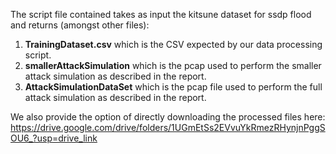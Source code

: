 The script file contained takes as input the kitsune dataset for ssdp flood and returns (amongst other files):
1. **TrainingDataset.csv** which is the CSV expected by our data processing script.
2. **smallerAttackSimulation** which is the pcap used to perform the smaller attack simulation as described in the report.
3. **AttackSimulationDataSet** which is the pcap file used to perform the full attack simulation as described in the report.

We also provide the option of directly downloading the processed files here:
https://drive.google.com/drive/folders/1UGmEtSs2EVvuYkRmezRHynjnPggSOU6_?usp=drive_link
